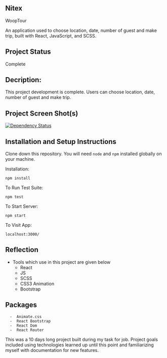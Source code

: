 ## Nitex

WoopTour 

An application used to choose location, date, number of guest and make trip, built with React, JavaScript, and SCSS.

## Project Status

Complete

## Decription:

This project development is complete. Users can choose location, date, number of guest and make trip.

## Project Screen Shot(s)


<a href="#">
    <img src="https://cdn.dribbble.com/users/702789/screenshots/5685400/attachments/1228157/atach.png" alt="Dependency Status" />
</a>

## Installation and Setup Instructions

Clone down this repository. You will need `node` and `npm` installed globally on your machine.  

Installation:

`npm install`  

To Run Test Suite:  

`npm test`  

To Start Server:

`npm start`  

To Visit App:

`localhost:3000/`  

## Reflection

  - Tools which use in this project are given below
      - React
      - JS
      - SCSS
      - CSS3 Animation
      - Bootstrap

## Packages 

      -  Animate.css
      -  React Bootstrap
      -  React Dom
      -  React Router

This was a 10 days long project built during my task for job. Project goals included using technologies learned up until this point and familiarizing myself with documentation for new features.  
